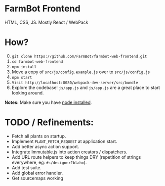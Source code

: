 # FarmBot Frontend

HTML, CSS, JS. Mostly React / WebPack

# How?

 0. `git clone https://github.com/FarmBot/farmbot-web-frontend.git`
 0. `cd farmbot-web-frontend`
 0. `npm install`
 0. Move a copy of `src/js/config.example.js` over to `src/js/config.js`
 0. `npm start`
 0. `Visit http://localhost:8080/webpack-dev-server/src/bundle`
 0. Explore the codebase! `js/app.js` and `js/app.js` are a great place to start looking around.

**Notes:** Make sure you have [node installed](https://docs.npmjs.com/getting-started/installing-node).

# TODO / Refinements:

 * Fetch all plants on startup.
 * Implement `PLANT_FETCH_REQUEST` at application start.
 * Add better async action support.
 * Integrate Immutable.js into action creators / dispatchers.
 * Add URL route helpers to keep things DRY (repetition of strings everywhere, eg: `#s/designer?blah=`).
 * Add test suite.
 * Add global error handler.
 * Get sourcemaps working
